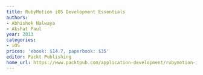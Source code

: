 ```yaml
---
title: RubyMotion iOS Development Essentials
authors:
- Abhishek Nalwaya
- Akshat Paul
year: 2013
categories:
- iOS
prices: 'ebook: $14.7, paperbook: $35'
editor: Packt Publishing
home_url: https://www.packtpub.com/application-development/rubymotion-ios-development-essentials
---
```

